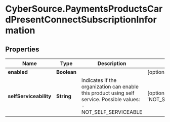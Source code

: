 # CyberSource.PaymentsProductsCardPresentConnectSubscriptionInformation

## Properties
Name | Type | Description | Notes
------------ | ------------- | ------------- | -------------
**enabled** | **Boolean** |  | [optional] 
**selfServiceability** | **String** | Indicates if the organization can enable this product using self service.  Possible values: - NOT_SELF_SERVICEABLE | [optional] [default to 'NOT_SELF_SERVICEABLE']


